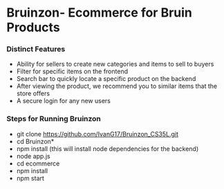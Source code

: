 # Bruinzon- Ecommerce for Bruin Products 

### Distinct Features 
* Ability for sellers to create new categories and items to sell to buyers 
* Filter for specific items on the frontend 
* Search bar to quickly locate a specific product on the backend 
* After viewing the product, we recommend you to similar items that the store offers
* A secure login for any new users


### Steps for Running Bruinzon 

* git clone https://github.com/IvanG17/Bruinzon_CS35L.git
* cd Bruinzon* 
* npm install          (this will install node dependencies for the backend) 
* node app.js 
* cd ecommerce 
* npm install 
* npm start
